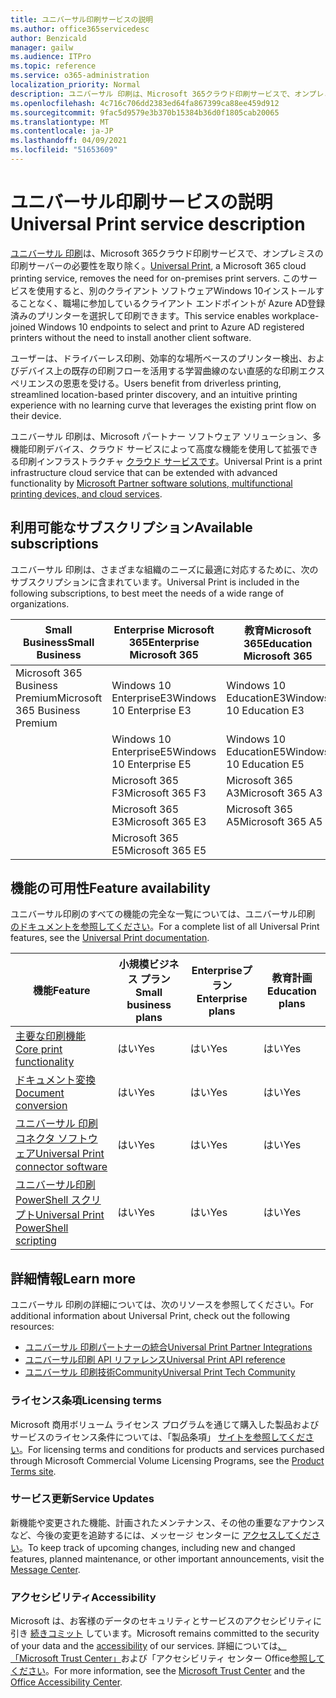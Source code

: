 ```yaml
---
title: ユニバーサル印刷サービスの説明
ms.author: office365servicedesc
author: Benzicald
manager: gailw
ms.audience: ITPro
ms.topic: reference
ms.service: o365-administration
localization_priority: Normal
description: ユニバーサル 印刷は、Microsoft 365クラウド印刷サービスで、オンプレミスの印刷サーバーの必要性を取り除く。
ms.openlocfilehash: 4c716c706dd2383ed64fa867399ca88ee459d912
ms.sourcegitcommit: 9fac5d9579e3b370b15384b36d0f1805cab20065
ms.translationtype: MT
ms.contentlocale: ja-JP
ms.lasthandoff: 04/09/2021
ms.locfileid: "51653609"
---
```

# <a name="universal-print-service-description"></a><span data-ttu-id="0f689-103">ユニバーサル印刷サービスの説明</span><span class="sxs-lookup"><span data-stu-id="0f689-103">Universal Print service description</span></span>

<span data-ttu-id="0f689-104">[ユニバーサル 印刷](https://www.microsoft.com/microsoft-365/windows/universal-print)は、Microsoft 365クラウド印刷サービスで、オンプレミスの印刷サーバーの必要性を取り除く。</span><span class="sxs-lookup"><span data-stu-id="0f689-104">[Universal Print](https://www.microsoft.com/microsoft-365/windows/universal-print), a Microsoft 365 cloud printing service, removes the need for on-premises print servers.</span></span> <span data-ttu-id="0f689-105">このサービスを使用すると、別のクライアント ソフトウェアWindows 10インストールすることなく、職場に参加しているクライアント エンドポイントが Azure AD登録済みのプリンターを選択して印刷できます。</span><span class="sxs-lookup"><span data-stu-id="0f689-105">This service enables workplace-joined Windows 10 endpoints to select and print to Azure AD registered printers without the need to install another client software.</span></span>

<span data-ttu-id="0f689-106">ユーザーは、ドライバーレス印刷、効率的な場所ベースのプリンター検出、およびデバイス上の既存の印刷フローを活用する学習曲線のない直感的な印刷エクスペリエンスの恩恵を受ける。</span><span class="sxs-lookup"><span data-stu-id="0f689-106">Users benefit from driverless printing, streamlined location-based printer discovery, and an intuitive printing experience with no learning curve that leverages the existing print flow on their device.</span></span>

<span data-ttu-id="0f689-107">ユニバーサル 印刷は、Microsoft パートナー ソフトウェア ソリューション、多機能印刷デバイス、クラウド サービスによって高度な機能を使用して拡張できる印刷インフラストラクチャ [クラウド サービスです](/universal-print/fundamentals/universal-print-partner-integrations)。</span><span class="sxs-lookup"><span data-stu-id="0f689-107">Universal Print is a print infrastructure cloud service that can be extended with advanced functionality by [Microsoft Partner software solutions, multifunctional printing devices, and cloud services](/universal-print/fundamentals/universal-print-partner-integrations).</span></span>

## <a name="available-subscriptions"></a><span data-ttu-id="0f689-108">利用可能なサブスクリプション</span><span class="sxs-lookup"><span data-stu-id="0f689-108">Available subscriptions</span></span>

<span data-ttu-id="0f689-109">ユニバーサル 印刷は、さまざまな組織のニーズに最適に対応するために、次のサブスクリプションに含まれています。</span><span class="sxs-lookup"><span data-stu-id="0f689-109">Universal Print is included in the following subscriptions, to best meet the needs of a wide range of organizations.</span></span>

| <span data-ttu-id="0f689-110">Small Business</span><span class="sxs-lookup"><span data-stu-id="0f689-110">Small Business</span></span>                 | <span data-ttu-id="0f689-111">Enterprise Microsoft 365</span><span class="sxs-lookup"><span data-stu-id="0f689-111">Enterprise Microsoft 365</span></span>     | <span data-ttu-id="0f689-112">教育Microsoft 365</span><span class="sxs-lookup"><span data-stu-id="0f689-112">Education Microsoft 365</span></span> |
|--------------------------------|------------------------------|-------------------------|
| <span data-ttu-id="0f689-113">Microsoft 365 Business Premium</span><span class="sxs-lookup"><span data-stu-id="0f689-113">Microsoft 365 Business Premium</span></span> | <span data-ttu-id="0f689-114">Windows 10 EnterpriseE3</span><span class="sxs-lookup"><span data-stu-id="0f689-114">Windows 10 Enterprise E3</span></span>     | <span data-ttu-id="0f689-115">Windows 10 EducationE3</span><span class="sxs-lookup"><span data-stu-id="0f689-115">Windows 10 Education E3</span></span> |
|                                | <span data-ttu-id="0f689-116">Windows 10 EnterpriseE5</span><span class="sxs-lookup"><span data-stu-id="0f689-116">Windows 10 Enterprise E5</span></span>     | <span data-ttu-id="0f689-117">Windows 10 EducationE5</span><span class="sxs-lookup"><span data-stu-id="0f689-117">Windows 10 Education E5</span></span> |
|                                | <span data-ttu-id="0f689-118">Microsoft 365 F3</span><span class="sxs-lookup"><span data-stu-id="0f689-118">Microsoft 365 F3</span></span>             | <span data-ttu-id="0f689-119">Microsoft 365 A3</span><span class="sxs-lookup"><span data-stu-id="0f689-119">Microsoft 365 A3</span></span>        |
|                                | <span data-ttu-id="0f689-120">Microsoft 365 E3</span><span class="sxs-lookup"><span data-stu-id="0f689-120">Microsoft 365 E3</span></span>             | <span data-ttu-id="0f689-121">Microsoft 365 A5</span><span class="sxs-lookup"><span data-stu-id="0f689-121">Microsoft 365 A5</span></span>        |
|                                | <span data-ttu-id="0f689-122">Microsoft 365 E5</span><span class="sxs-lookup"><span data-stu-id="0f689-122">Microsoft 365 E5</span></span>             |                         |

## <a name="feature-availability"></a><span data-ttu-id="0f689-123">機能の可用性</span><span class="sxs-lookup"><span data-stu-id="0f689-123">Feature availability</span></span>

<span data-ttu-id="0f689-124">ユニバーサル印刷のすべての機能の完全な一覧については、ユニバーサル印刷 [のドキュメントを参照してください](/universal-print/)。</span><span class="sxs-lookup"><span data-stu-id="0f689-124">For a complete list of all Universal Print features, see the [Universal Print documentation](/universal-print/).</span></span>

| <span data-ttu-id="0f689-125">機能</span><span class="sxs-lookup"><span data-stu-id="0f689-125">Feature</span></span>                                  | <span data-ttu-id="0f689-126">小規模ビジネス プラン</span><span class="sxs-lookup"><span data-stu-id="0f689-126">Small business plans</span></span> | <span data-ttu-id="0f689-127">Enterpriseプラン</span><span class="sxs-lookup"><span data-stu-id="0f689-127">Enterprise plans</span></span> | <span data-ttu-id="0f689-128">教育計画</span><span class="sxs-lookup"><span data-stu-id="0f689-128">Education plans</span></span> |
|------------------------------------------|----------------------|------------------|-----------------|
| [<span data-ttu-id="0f689-129">主要な印刷機能</span><span class="sxs-lookup"><span data-stu-id="0f689-129">Core print functionality</span></span>](/universal-print/)             | <span data-ttu-id="0f689-130">はい</span><span class="sxs-lookup"><span data-stu-id="0f689-130">Yes</span></span>                  | <span data-ttu-id="0f689-131">はい</span><span class="sxs-lookup"><span data-stu-id="0f689-131">Yes</span></span>              | <span data-ttu-id="0f689-132">はい</span><span class="sxs-lookup"><span data-stu-id="0f689-132">Yes</span></span>             |
| [<span data-ttu-id="0f689-133">ドキュメント変換</span><span class="sxs-lookup"><span data-stu-id="0f689-133">Document conversion</span></span>](/universal-print/fundamentals/universal-print-document-conversion)                  | <span data-ttu-id="0f689-134">はい</span><span class="sxs-lookup"><span data-stu-id="0f689-134">Yes</span></span>                  | <span data-ttu-id="0f689-135">はい</span><span class="sxs-lookup"><span data-stu-id="0f689-135">Yes</span></span>              | <span data-ttu-id="0f689-136">はい</span><span class="sxs-lookup"><span data-stu-id="0f689-136">Yes</span></span>             |
| [<span data-ttu-id="0f689-137">ユニバーサル 印刷コネクタ ソフトウェア</span><span class="sxs-lookup"><span data-stu-id="0f689-137">Universal Print connector software</span></span>](/universal-print/fundamentals/universal-print-connector-overview)   | <span data-ttu-id="0f689-138">はい</span><span class="sxs-lookup"><span data-stu-id="0f689-138">Yes</span></span>                  | <span data-ttu-id="0f689-139">はい</span><span class="sxs-lookup"><span data-stu-id="0f689-139">Yes</span></span>              | <span data-ttu-id="0f689-140">はい</span><span class="sxs-lookup"><span data-stu-id="0f689-140">Yes</span></span>             |
| [<span data-ttu-id="0f689-141">ユニバーサル印刷 PowerShell スクリプト</span><span class="sxs-lookup"><span data-stu-id="0f689-141">Universal Print PowerShell scripting</span></span>](/universal-print/fundamentals/universal-print-powershell) | <span data-ttu-id="0f689-142">はい</span><span class="sxs-lookup"><span data-stu-id="0f689-142">Yes</span></span>                  | <span data-ttu-id="0f689-143">はい</span><span class="sxs-lookup"><span data-stu-id="0f689-143">Yes</span></span>              | <span data-ttu-id="0f689-144">はい</span><span class="sxs-lookup"><span data-stu-id="0f689-144">Yes</span></span>             |

## <a name="learn-more"></a><span data-ttu-id="0f689-145">詳細情報</span><span class="sxs-lookup"><span data-stu-id="0f689-145">Learn more</span></span>

<span data-ttu-id="0f689-146">ユニバーサル 印刷の詳細については、次のリソースを参照してください。</span><span class="sxs-lookup"><span data-stu-id="0f689-146">For additional information about Universal Print, check out the following resources:</span></span>

- [<span data-ttu-id="0f689-147">ユニバーサル 印刷パートナーの統合</span><span class="sxs-lookup"><span data-stu-id="0f689-147">Universal Print Partner Integrations</span></span>](/universal-print/fundamentals/universal-print-partner-integrations)
- [<span data-ttu-id="0f689-148">ユニバーサル印刷 API リファレンス</span><span class="sxs-lookup"><span data-stu-id="0f689-148">Universal Print API reference</span></span>](/graph/universal-print-concept-overview)
- [<span data-ttu-id="0f689-149">ユニバーサル 印刷技術Community</span><span class="sxs-lookup"><span data-stu-id="0f689-149">Universal Print Tech Community</span></span>](https://techcommunity.microsoft.com/t5/universal-print/ct-p/UniversalPrint)

### <a name="licensing-terms"></a><span data-ttu-id="0f689-150">ライセンス条項</span><span class="sxs-lookup"><span data-stu-id="0f689-150">Licensing terms</span></span>

<span data-ttu-id="0f689-151">Microsoft 商用ボリューム ライセンス プログラムを通じて購入した製品およびサービスのライセンス条件については、「製品条項」 [サイトを参照してください](https://www.microsoft.com/licensing/terms/)。</span><span class="sxs-lookup"><span data-stu-id="0f689-151">For licensing terms and conditions for products and services purchased through Microsoft Commercial Volume Licensing Programs, see the [Product Terms site](https://www.microsoft.com/licensing/terms/).</span></span> 

### <a name="service-updates"></a><span data-ttu-id="0f689-152">サービス更新</span><span class="sxs-lookup"><span data-stu-id="0f689-152">Service Updates</span></span>

<span data-ttu-id="0f689-153">新機能や変更された機能、計画されたメンテナンス、その他の重要なアナウンスなど、今後の変更を追跡するには、メッセージ センターに [アクセスしてください](/microsoft-365/admin/manage/message-center)。</span><span class="sxs-lookup"><span data-stu-id="0f689-153">To keep track of upcoming changes, including new and changed features, planned maintenance, or other important announcements, visit the [Message Center](/microsoft-365/admin/manage/message-center).</span></span>

### <a name="accessibility"></a><span data-ttu-id="0f689-154">アクセシビリティ</span><span class="sxs-lookup"><span data-stu-id="0f689-154">Accessibility</span></span>

<span data-ttu-id="0f689-155">Microsoft は、お客様のデータのセキュリティとサービスのアクセシビリティに引き [続きコミット](https://www.microsoft.com/trust-center/compliance/accessibility) しています。</span><span class="sxs-lookup"><span data-stu-id="0f689-155">Microsoft remains committed to the security of your data and the [accessibility](https://www.microsoft.com/trust-center/compliance/accessibility) of our services.</span></span> <span data-ttu-id="0f689-156">詳細については[、「Microsoft Trust Center」](https://www.microsoft.com/trust-center)および「アクセシビリティ センター Office[参照してください](https://support.microsoft.com/topic/office-accessibility-center-resources-for-people-with-disabilities-ecab0fcf-d143-4fe8-a2ff-6cd596bddc6d)。</span><span class="sxs-lookup"><span data-stu-id="0f689-156">For more information, see the [Microsoft Trust Center](https://www.microsoft.com/trust-center) and the [Office Accessibility Center](https://support.microsoft.com/topic/office-accessibility-center-resources-for-people-with-disabilities-ecab0fcf-d143-4fe8-a2ff-6cd596bddc6d).</span></span>